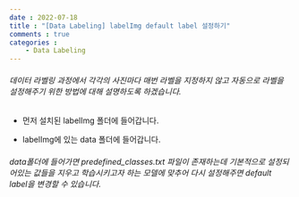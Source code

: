 ```yaml
---
date : 2022-07-18
title : "[Data Labeling] labelImg default label 설정하기"
comments : true
categories : 
    - Data Labeling
---
```


###### 데이터 라벨링 과정에서 각각의 사진마다 매번 라벨을 지정하지 않고 자동으로 라벨을 설정해주기 위한 방법에 대해 설명하도록 하겠습니다.

* 먼저 설치된 labelImg 폴더에 들어갑니다.

* labelImg에 있는 data 폴더에 들어갑니다.

###### data폴더에 들어가면 predefined_classes.txt 파일이 존재하는데 기본적으로 설정되어있는 값들을 지우고 학습시키고자 하는 모델에 맞추어 다시 설정해주면 default label을 변경할 수 있습니다.

